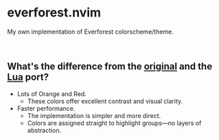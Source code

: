 # everforest.nvim

My own implementation of Everforest colorscheme/theme.

&nbsp;

## What's the difference from the [original](https://github.com/sainnhe/everforest) and the [Lua](https://github.com/neanias/everforest-nvim) port?

* Lots of Orange and Red.
  * These colors offer excellent contrast and visual clarity.
* Faster performance.
  * The implementation is simpler and more direct.
  * Colors are assigned straight to highlight groups—no layers of abstraction.
